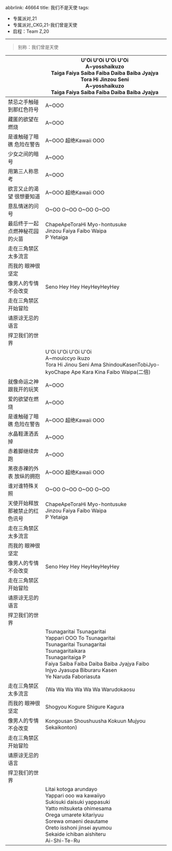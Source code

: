 abbrlink: 46664
title: 我们不是天使
tags:
  - 专属派对,21
  - 专属派对_CKG,21-我们曾是天使
  - 启程：Team Z,20
---
> 别称：我们曾是天使

|      |U'Oi U'Oi U'Oi U'Oi<br>A~yosshaikuzo<br>Taiga Faiya Saiba Faiba Daiba Baiba Jyajya<br>Tora Hi Jinzou Seni<br>A~yosshaikuzo<br>Taiga Faiya Saiba Faiba Daiba Baiba Jyajya|
|--|--|
|禁忌之手触碰到那红色符号|A~OOO|
|藏匿的欲望在燃烧|A~OOO|
|是谁触碰了暗礁 危险在警告|A~OOO 超绝Kawaii OOO|
|少女之间的暗号|A~OOO|
|用第三人称思考|A~OOO|
|欲言又止的渴望 很想要知道|A~OOO 超绝Kawaii OOO|
|意乱情迷的问号|O~OO O~OO O~OO O~OO|
|最后终于一起点燃神秘花园的火苗|ChapeApeToraHi Myo-hontusuke<br>Jinzou Faiya Faibo Waipa<br>P Yetaiga|
|走在三角禁区 太多流言|      |
|而我的 眼神很坚定|      |
|像男人的专情 不会改变|Seno Hey Hey HeyHeyHeyHey|
|走在三角禁区 开始冒险|      |
|请原谅无忌的语言|      |
|捍卫我们的世界|      |
|      |U'Oi U'Oi U'Oi U'Oi<br>A~mouiccyo ikuzo<br>Tora Hi Jinou Seni Ama ShindouKasenTobiJyo-kyoChape Ape Kara Kina Faibo Waipa(二倍)|
|就像命运之神跟我开的玩笑|A~OOO|
|爱的欲望在燃烧|A~OOO|
|是谁触碰了暗礁 危险在警告|A~OOO 超绝Kawaii OOO|
|水晶鞋潇洒丢掉|A~OOO|
|赤着脚继续奔跑|A~OOO|
|黑夜赤裸的外表 放纵的拥抱|A~OOO 超绝Kawaii OOO|
|谁对谁特殊关照|O~OO O~OO O~OO O~OO|
|天使开始释放那被禁止的红色讯号|ChapeApeToraHi Myo-hontusuke<br>Jinzou Faiya Faibo Waipa<br>P Yetaiga|
|走在三角禁区 太多流言|      |
|而我的 眼神很坚定|      |
|像男人的专情 不会改变|Seno Hey Hey HeyHeyHeyHey|
|走在三角禁区 开始冒险|      |
|请原谅无忌的语言|      |
|捍卫我们的世界|      |
|      |Tsunagaritai Tsunagaritai<br>Yappari OOO To Tsunagaritai<br>Tsunagaritai Tsunagaritai<br>Tsunagaritaikara<br>Tsunagaritaiga P<br>Faiya Saiba Faiba Daiba Baiba Jyajya Faibo<br>Injyo Jyasupa Biburaru Kasen<br>Ye Naruda Faboriasuta|
|走在三角禁区 太多流言|(Wa Wa Wa Wa Wa Wa Warudokaosu|
|而我的 眼神很坚定|Shogyou Kogure Shigure Kagura|
|像男人的专情 不会改变|Kongousan Shoushuusha Kokuun Mujyou Sekaikonton)|
|走在三角禁区 开始冒险|      |
|请原谅无忌的语言|      |
|捍卫我们的世界|      |
|      |Litai kotoga arundayo<br>Yappari ooo wa kawaiiyo<br>Sukisuki daisuki yappasuki<br>Yatto mitsuketa ohimesama<br>Orega umarete kitariyuu<br>Sorewa omaeni deautame<br>Oreto isshoni jinsei ayumou<br>Sekaide ichiban aishiteru<br>Ai-Shi-Te-Ru|
